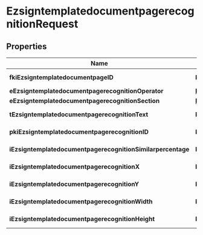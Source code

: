 
# EzsigntemplatedocumentpagerecognitionRequest

## Properties
| Name | Type | Description | Notes |
| ------------ | ------------- | ------------- | ------------- |
| **fkiEzsigntemplatedocumentpageID** | **kotlin.Int** | The unique ID of the Ezsigntemplatedocumentpage |  |
| **eEzsigntemplatedocumentpagerecognitionOperator** | [**FieldEEzsigntemplatedocumentpagerecognitionOperator**](FieldEEzsigntemplatedocumentpagerecognitionOperator.md) |  |  |
| **eEzsigntemplatedocumentpagerecognitionSection** | [**FieldEEzsigntemplatedocumentpagerecognitionSection**](FieldEEzsigntemplatedocumentpagerecognitionSection.md) |  |  |
| **tEzsigntemplatedocumentpagerecognitionText** | **kotlin.String** | The text of the Ezsigntemplatedocumentpagerecognition |  |
| **pkiEzsigntemplatedocumentpagerecognitionID** | **kotlin.Int** | The unique ID of the Ezsigntemplatedocumentpagerecognition |  [optional] |
| **iEzsigntemplatedocumentpagerecognitionSimilarpercentage** | **kotlin.Int** | The similarpercentage of the Ezsigntemplatedocumentpagerecognition |  [optional] |
| **iEzsigntemplatedocumentpagerecognitionX** | **kotlin.Int** | The x of the Ezsigntemplatedocumentpagerecognition |  [optional] |
| **iEzsigntemplatedocumentpagerecognitionY** | **kotlin.Int** | The y of the Ezsigntemplatedocumentpagerecognition |  [optional] |
| **iEzsigntemplatedocumentpagerecognitionWidth** | **kotlin.Int** | The width of the Ezsigntemplatedocumentpagerecognition |  [optional] |
| **iEzsigntemplatedocumentpagerecognitionHeight** | **kotlin.Int** | The height of the Ezsigntemplatedocumentpagerecognition |  [optional] |



